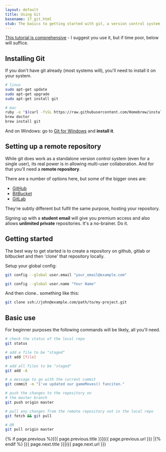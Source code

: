 ```yaml
---
layout: default
title: Using Git
basename: 17_git.html
stub: The basics to getting started with git, a version control system
---
```


[This tutorial is comprehensive](https://www.atlassian.com/git/tutorials/what-is-version-control) - I suggest you use it, but if time poor, below will suffice.

## Installing Git
If you don't have git already (most systems will), you'll need to install it
on your system.

```bash
# linux
sudo apt-get update
sudo apt-get upgrade
sudo apt-get install git

# mac
ruby -e "$(curl -fsSL https://raw.githubusercontent.com/Homebrew/install/master/install)"
brew doctor
brew install git
```
And on Windows: go to [Git for Windows](http://msysgit.github.io/) and **install it**.

## Setting up a remote repository
While git does work as a standalone version control system (even for a single user),
its real power is in allowing multi-user collaboration. And for that you'll need a **remote repository**.

There are a number of options here, but some of the bigger ones are:

* [GitHub](github.com)
* [BitBucket](bitbucket.org)
* [GitLab](gitlab.com)

They're subtly different but fulfil the same purpose, hosting your repository.

Signing up with a **student email** will give you premium access and also allows **unlimited private** repositories. It's a no-brainer. Do it.

## Getting started
The best way to get started is to create a repository on github, gitlab or bitbucket and then 'clone' that repository locally.

Setup your global config:
```bash
git config --global user.email "your_email@example.com"

git config --global user.name "Your Name"
```
And then clone.. something like this:
```bash
git clone ssh://john@example.com/path/to/my-project.git
```

## Basic use
For beginner purposes the following commands will be likely, all you'll need.

```bash
# check the status of the local repo
git status

# add a file to be "staged"
git add [file]

# add all files to be "staged"
git add -A

# a message to go with the current commit
git commit -m "I've updated our gameMoves() funciton."

# push the changes to the repository on
# the master branch
git push origin master

# pull any changes from the remote repository not in the local repo
git fetch && git pull

# OR
git pull origin master
```

{% if page.previous %}[{{ page.previous.title }}]({{ page.previous.url }})
\|{% endif %} [{{ page.next.title }}]({{ page.next.url }})
